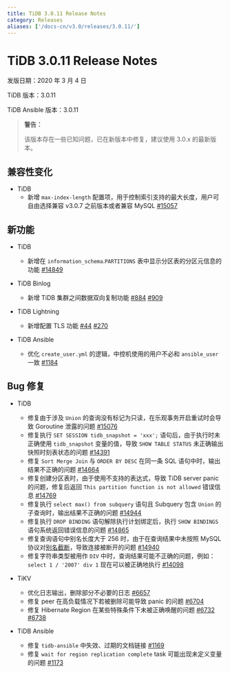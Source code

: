 ```yaml
---
title: TiDB 3.0.11 Release Notes
category: Releases
aliases: ['/docs-cn/v3.0/releases/3.0.11/']
---
```


# TiDB 3.0.11 Release Notes

发版日期：2020 年 3 月 4 日

TiDB 版本：3.0.11

TiDB Ansible 版本：3.0.11

> **警告：**
>
> 该版本存在一些已知问题，已在新版本中修复，建议使用 3.0.x 的最新版本。

## 兼容性变化

* TiDB
    + 新增 `max-index-length` 配置项，用于控制索引支持的最大长度，用户可自由选择兼容 v3.0.7 之前版本或者兼容 MySQL [#15057](https://github.com/pingcap/tidb/pull/15057)

## 新功能

* TiDB
    + 新增在 `information_schema`.`PARTITIONS` 表中显示分区表的分区元信息的功能 [#14849](https://github.com/pingcap/tidb/pull/14849)

* TiDB Binlog
    + 新增 TiDB 集群之间数据双向复制功能 [#884](https://github.com/pingcap/tidb-binlog/pull/884) [#909](https://github.com/pingcap/tidb-binlog/pull/909)

* TiDB Lightning
    + 新增配置 TLS 功能 [#44](https://github.com/tikv/importer/pull/44) [#270](https://github.com/pingcap/tidb-lightning/pull/270)

* TiDB Ansible
    + 优化 `create_user.yml` 的逻辑，中控机使用的用户不必和 `ansible_user` 一致 [#1184](https://github.com/pingcap/tidb-ansible/pull/1184)

## Bug 修复

* TiDB
    + 修复由于涉及 `Union` 的查询没有标记为只读，在乐观事务开启重试时会导致 Goroutine 泄露的问题 [#15076](https://github.com/pingcap/tidb/pull/15076)
    + 修复执行 `SET SESSION tidb_snapshot = 'xxx';` 语句后，由于执行时未正确使用 `tidb_snapshot` 变量的值，导致 `SHOW TABLE STATUS` 未正确输出快照时刻表状态的问题 [#14391](https://github.com/pingcap/tidb/pull/14391)
    + 修复 `Sort Merge Join` 与 `ORDER BY DESC` 在同一条 SQL 语句中时，输出结果不正确的问题 [#14664](https://github.com/pingcap/tidb/pull/14664)
    + 修复创建分区表时，由于使用不支持的表达式，导致 TiDB server panic 的问题，修复后返回 `This partition function is not allowed` 错误信息 [#14769](https://github.com/pingcap/tidb/pull/14769)
    + 修复执行 `select max() from subquery` 语句且 Subquery 包含 `Union` 的子查询时，输出结果不正确的问题 [#14944](https://github.com/pingcap/tidb/pull/14944)
    + 修复执行 `DROP BINDING` 语句解除执行计划绑定后，执行 `SHOW BINDINGS` 语句系统返回错误信息的问题 [#14865](https://github.com/pingcap/tidb/pull/14865)
    + 修复查询语句中别名长度大于 256 时，由于在查询结果中未按照 MySQL 协议对[别名截断](https://dev.mysql.com/doc/refman/8.0/en/identifier-length.html)，导致连接被断开的问题 [#14940](https://github.com/pingcap/tidb/pull/14940)
    + 修复字符串类型被用作 `DIV` 中时，查询结果可能不正确的问题，例如：`select 1 / '2007' div 1` 现在可以被正确地执行 [#14098](https://github.com/pingcap/tidb/pull/14098)

* TiKV
    + 优化日志输出，删除部分不必要的日志 [#6657](https://github.com/tikv/tikv/pull/6657)
    + 修复 peer 在高负载情况下若被删除可能导致 panic 的问题 [#6704](https://github.com/tikv/tikv/pull/6704)
    + 修复 Hibernate Region 在某些特殊条件下未被正确唤醒的问题 [#6732](https://github.com/tikv/tikv/pull/6732) [#6738](https://github.com/tikv/tikv/pull/6738)

* TiDB Ansible
    + 修复 `tidb-ansible` 中失效、过期的文档链接 [#1169](https://github.com/pingcap/tidb-ansible/pull/1169)
    + 修复 `wait for region replication complete` task 可能出现未定义变量的问题 [#1173](https://github.com/pingcap/tidb-ansible/pull/1173)

